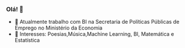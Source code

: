 ### Olá! 👋

- 🔭 Atualmente trabalho com BI na Secretaria de Políticas Públicas de Emprego no Ministério da Economia
- 🌱 Interesses: Poesias,Música,Machine Learning, BI, Matemática e Estatística 


<!--
**ricardofelippe/ricardofelippe** is a ✨ _special_ ✨ repository because its `README.md` (this file) appears on your GitHub profile.

Here are some ideas to get you started:

- 👯 I’m looking to collaborate on ...
- 🤔 I’m looking for help with ...
- 💬 Ask me about ...
- 📫 How to reach me: ...
- 😄 Pronouns: ...
- ⚡ Fun fact: ...
-->
